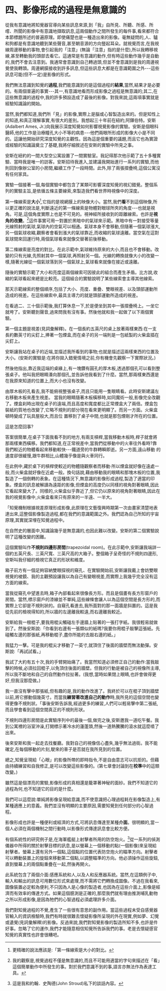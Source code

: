 # 四、影像形成的過程是無意識的
從我有意識地將知覺器官導向某些訊息來源,到「我」自所見、所聽、所感、所嚐、所聞的影像中有意識地擷取訊息,這兩個動作之間所發生的每件事,看來都符合本節標題所述的普遍原理。即使痛楚也是一種造出來的影像。毫無疑問的,人、驢和狗都是有意識地聽到某些聲音,甚至朝音源的方向豎起耳朵。就視覺而言,在我視線周邊移動的事物,會引起我的「注意」(無論「注意」指的是什麼),所以我轉移視線,甚至轉動我的頭部去看它。這通常是有意識的動作,但有時這些動作幾乎是自動的,我們不會去注意到。我通常會意識到自己轉過頭,但並不會意識到是我的周邊視覺使我轉頭。周邊網膜接收到許多訊息,但這些訊息大都是在意識範圍之外---這些訊息可能(但不一定)是影像的形式。

我們無法意識到知覺的**過程**,我們能意識到的是這個過程的**結果**,當然,結果才是必要的。有兩個普遍的事實---其一,有意識地看而形成影像之過程是無意識的;其二,在這些無意識的過程中,我的許多預設造成了最後的影像。對我來說,這兩項事實就是經驗知識論的開始。

當然,我們都知道,我們所「見」的影像,實際上是腦或心智製造出來的。但是知性上的知道,和真正理解事實,有很大的差別。我想起三十年前在紐約,阿鐸伯特。安斯(Adalbert Ames, Jr.)向我展示深度知覺如何影響視覺影像的實驗。安斯是個眼科醫師,他的工作是治療瞳孔大小不等的病患---他們兩眼所形成的影像大小是不同的。這讓他開始研究深度知覺的主觀性。因為這是個重要的議題,而且它也為實證或經驗的知識論奠立了基礎,我將仔細敘述在安斯的實驗中所見之事。

安斯在紐約的一間大型空公寓設置了一間實驗室。我記得那次他示範了五十多種實驗、當時我是唯一的訪客。安斯招待我進入,並建議我開始進行一系列的實驗,而他則回到像辦公室的小房間,繼續工作了一段時間。此外,除了兩張摺疊椅,這個公寓沒有任何家具。

實驗一個接著一個,每個實驗中都包含了某類可影響深度知覺的視幻錯覺。整個系列的實驗主旨,是依循五條主要線索,來製造我們看世界時視像中的深度。

第一條線索是**大小**[^3],它指的是視網膜上的映像大小。當然,我們**看**不到這個映像,所以更正確的說法是,判斷遠近的第一條線索是物體對眼球所夾的角度---也就是視角。可是,這個角度實際上也是不可見的。視神經所接收到的距離線索。也許是**視角的改變**。[^4]這件事實可用一對置於黑暗中的氣球來示範。黑暗中有一對接受等量光線照射的氣球,氣球內的空氣可以相通。氣球本身不會移動,但隨著一個氣球漲大,另一個氣球收縮,觀察者會看到漲大的氣球靠近,而收縮的氣球遠離。當空氣在這對氣球間來回運行時,兩個氣球看來就像交替著前後移動。 

第二條線索是亮度的對比。在此示範中,氣球維持原來的大小,而且也不會移動。改變的只有光線,先照射其中一個氣球,再照射另一個。光線的轉換就像大小的改變一樣,隨著光線從一個氣球落到另一個氣球上,氣球看來就像在接近或遠離。

隨後的實驗示範了大小和亮度這兩個線索可因彼此的組合而產生矛盾。比方說,收縮的氣球看起來總是比較亮。這個組合的實驗說明了某些線索會主導其他線索。

那天示範線索的整個順序,包括了大小、亮度、重疊、雙眼視差、以及頭部運動所 造成的視差。在這些線索中,最具主導力的就是頭部運動所造成的視差。

在看過二、三十個示範後,我打算休息一下,於是便坐到其中一張摺疊椅上。一坐它就垮了。安斯聽到聲音,過來問我有沒有事。然後他就和我一起做了以下兩個實驗。

第一個主題是視差(見詞彙解釋)。在一個長約五英尺的桌上放著兩樣東西:在一支長約數英寸的尖釘上,捧著一包煙盒,而在桌子的另一端則是一包紙製的火柴盒插在尖釘上。

安斯讓我站在桌子的近端,並描述我所看到的事物;也就是描述這兩樣東西的位置及大小。(安斯的實驗是:在將你拋入錯覺情境之前,你有機會先觀察一下實際狀況。) 

然後他指出,靠近我這端的桌緣上,有一塊鑽有圓孔的厚木板,透過那個孔可以看到整張桌子。他叫我把眼睛湊向那個孔,並告訴他我看到了什麼。當然,那兩樣東西還是在我原來知道的位置上,而大小也沒有改變。

由厚木板的孔看去,我不能俯視整張桌子,而且只能用一隻眼睛看。此時安斯建議左右移動木板來產生視差。 
當我的眼睛隨著木板橫移時,如同魔術一般,影像完全改觀了。煙盒刹時出現在桌子的遠端,而且高度和寬度都比正常煙盒大了兩倍。煙盒包裝紙的質地也改變了,它略不規則的部分現在看來更明顯了。而另一方面。火柴盒頓時變成了玩具屋般大,而且位 置移到了桌子中間,也就是那包煙剛才所在的位置。

這是怎麼回事?

答案很簡單,在桌子下面我看不到的地方,有兩支槓桿,當我移動木板時,桿子就會將那兩樣東西橫移。我們都知道,在正常視差中,當我們從移動中的火車往外看時?靠我們較近的物體看起來移動較快---鐵道旁的牛群轉瞬即逝。另一方面,遠山移動 
的速度卻很緩慢,跟牛群相比,山體幾乎像是與火車同行。 

在此例中,藏於桌下的槓桿使較近的物體隨觀察者而移動·所以煙盒就好像在遠處一般,而火柴盒就好像在近處一般。換句話說,藉由移動我的眼睛和那塊木板的位置,我製造了一個倒轉的表象。在這種情況下,無意識的影像形成過程,製造了適當的印象。煙盒的訊息被解讀為遠距的影像,但煙盒的高度仍以同樣的視角對著眼睛,因此它看起來變大了。同樣的,火柴盒似乎靠近了,但它仍以原來的視角對著眼睛,因此在我的視覺影像中,火柴盒看來只有原來的一半遠、一半大。

「知覺機制根據視差原理形成影像,此原理在文藝復興時期第一次由畫家清楚地表達出來,這整個影像製造過程,都在我們的意識範圍之外。我們認為自己所知的宇宙原理,其實就深埋在知覺過程中。

在自然史的層面中,知識論幾乎是無意識的,也因此難以改變。安斯的第二個實驗說明了這種改變的困難。

這個實驗叫作**不規則四邊形房間**(trapezoidal room)。在此示範中,安斯讓我端詳一個約五英尺長、三英尺寬、三英尺高的大箱子。整個箱子呈奇怪的不規則四邊形,安斯叫我仔細的檢視它真正的形狀和維度。

箱子前方有一個足夠容納雙眼探視的窺孔、在實驗開始前,安斯讓我戴上會妨雙眼視覺的棱鏡、我的主觀預設讓我以為自己有變眼視差,而實際上我幾乎完全沒有這方面的線索。

當我從窺孔中望進去時,箱子內部看起來很像長方形。而且是個畫有長方形窗戶的房間。當然,標示窗戶的漆線並不單純,這些線條會讓人以為這個空間是長方形的,而實際上它卻是不規則狀的。自窺孔看進去,我所面對的那一面牆是斜置的。這是我從先前的檢視得知的,所以牆的左邊離我較遠,而右邊離我較近。

安斯給我一根棍子,要我用棍尖觸碰左手邊牆上貼著的一張打字紙。我很輕易就做到了。然後安斯說:「你看到右邊有一張類似的紙嗎?我要你用棍子敲擊這張紙。先碰觸左邊的那張紙,再移動棍子,盡你所能的去敲右邊的紙。」

我猛力一擊。可是我的棍尖才移動了一英寸,就頂住了後面的牆壁而無法動彈。安斯說:「再試試看。」

我試了大約有五十次,我的手臂開始痛了。我當然知道必須修正自己的動作:當我敲擊的時候,必須拉回棍子,以免頂住後面的牆壁。但我的行動是被自己的視像所主導,所以我不斷地和自己的自然動作拉扯著。(我想,當時如果閉上眼睛,也許會做得更好,但我沒那麼做。) 

我一直沒有擊中那張紙,但有趣的是,我的動作改進了。我終於可以在棍子頂到牆壁以前,將它挪動個幾英寸。而當我**練習著改進自己的動作**時,我所見的這個空間也變得更像不規則狀。「事後安斯告訴我,經過更多的練習,人們可以輕易擊中第二張紙,而且學會看到這個空間真正的不規則形狀。

不規則四邊形房間是此實驗序列中的最後一個,做完之後,安斯邀我一道吃午餐。我到公寓裡的浴室沖澡,打開標示著冷水的蓮蓬頭,然後一道熱騰騰的滾水就這麼噴了出來。

後來安斯和我一起走去找餐廳。我對自己的視像信心盡失,幾乎無法過街。我不能確定,在每個移動的片刻,駛來的車子是否就在我所見到的位置。

總之,知覺呈現給「心眼」的影像所帶的即時指令,不是自由意志可以抗拒的。但藉由持續練習和自我修正,是可以改變這些影像的。(第七章會討論到在**校準**中的這類改變。)

雖然這是個漂亮的實驗,影像形成的真相還是籠罩著神秘的面紗。我們不知道它的過程為何,也不知道它的目的是什麼。

我們可以這麼說:單純將影像呈現給意識,而不使意識把心理過程耗在影像製造上,有某種適應上的意義。我們並沒有明顯的主要原因,需要知覺到任何部分的心智過程。

影像形成也許是一種便利或經濟的方式,可將訊息傳達至某種**介面**。很明顯的,當一個人必須在兩個機制之間行動時,以影像形式傳達訊息會比較方便。 

有個系統性的研究例子是,在海軍艦艇上射擊者所用的防空炮火。[^5]從一系列的偵測儀器中所得的關於射擊目標的訊息,是以螢幕上一個移動的點(一個影像)來呈現給射擊者。螢幕上還有另外一個點,這個點的位置代表防空炮火的瞄準方向。射擊者可以轉動裝置上的旋鈕來移動第二個點,以調整瞄準的方向。他必須操作這些旋鈕,直到螢幕上的兩個點重疊在一起,然後再開火。

此系統包含了兩個介面:感應系統和人,以及人和反應器系統。當然,在這類例子中,輸入和輸出的訊息可用數位形式來處理,而不需將它們轉換成圖像。不過在我看來,圖像裝置必定較為便利,不只因為人是心像的製造者,也因為在這些介面上,影像是經濟而有效率的傳達方式。如果這個臆測是正確的,那麼我們就有理由推測哺乳動物之所以形成影像,是因為牠們的心智過程必須處理許多介面。

我們對知覺過程的不覺,產生了一些很有意思的副作用。當這些過程未受自感覺器官輸入的資訊檢驗時,我們有時就很難去懷疑影像所呈現的外在現實,例如夢、幻覺或遺覺(見詞彙解釋)的影像。反過來說,我們對知覺影像的製造所知不多,也許是件好事。忽略了它的運作,我們才能隨意相信知覺所告訴我們的事。老是去懷疑感官知覺的真實性也許會很糟吧。 



[^3]: 更精確的說法應該是:「第一條線索是大小的對比。
[^4]: 我的觀察是,視覺過程不僅是無意識的,而且不可能用適當的字句來描述在「看」這個簡單動作中所發生的事。對於我們意識不到的事,語言亦無法作為表達工具。
[^5]: 這是我和約翰．史陶德(John Stroud)私下的談話內容。